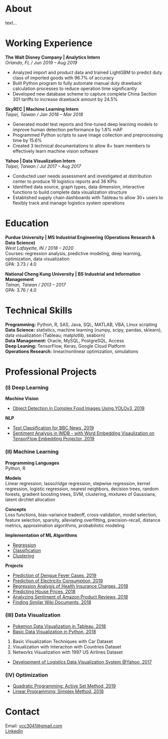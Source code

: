 # About 
text...

# Working Experience
**The Walt Disney Company | Analytics Intern** <br>
_Orlando, FL / Jun 2019 – Aug 2019_ <br>
* Analyzed import and product data and trained LightGBM to predict duty class of imported goods with 96.7% of accuracy <br>
* Built Python program to fully automate manual duty drawback calculation processes to reduce operation time significantly <br>
* Developed new database scheme to capture complete China Section 301 tariffs to increase drawback amount by 24.5%

**SkyREC | Machine Learning Intern** <br>
_Taipei, Taiwan / Jan 2018 – Mar 2018_ <br>
* Generated model test reports and fine-tuned deep learning models to improve human detection performance by 1.8% mAP <br>
* Programmed Python scripts to save image collection and preprocessing time by 15.6% <br>
* Created 3 technical documentations to allow 8+ team members to effectively learn machine vision software 

**Yahoo | Data Visualization Intern** <br>
_Taipei, Taiwan / Jul 2017 – Aug 2017_ <br>
* Conducted user needs assessment and investigated at distribution center to produce 19 logistics reports and 36 KPIs <br>
* Identified data source, graph types, data dimension, interactive functions to build complete data visualization structure <br>
* Established supply chain dashboards with Tableau to allow 30+ users to flexibly track and manage logistics system operations

# Education
**Purdue University | MS Industrial Engineering (Operations Research & Data Science)** <br>
_West Lafayette, IN / 2018 – 2020_ <br>
Courses: regression analysis, predictive modeling, deep learning, optimization, data visualization <br>
GPA: 3.73 / 4.0

**National Cheng Kung University | BS Industrial and Information Management** <br>
_Tainan, Taiwan / 2013 – 2017_ <br>
GPA: 3.76 / 4.0 <br>

# Technical Skills
**Programming:** Python, R, SAS, Java, SQL, MATLAB, VBA, Linux scripting <br>
**Data Science:** statistics, machine learning (numpy, scipy, pandas, sklearn), data visualization (Tableau; matplotlib, seaborn) <br>
**Data Management:** Oracle, MySQL, PostgreSQL, Access <br>
**Deep Leaning:** TensorFlow, Keras, Google Cloud Platform <br>
**Operations Research:** linear/nonlinear optimization, simulations <br>

# Professional Projects
### (I) Deep Learning
**Machine Vision**
* [Object Detection in Complex Food Images Using YOLOv3, 2019](https://github.com/ycc3041/All-Projects-List/blob/master/Object%20Detection%20in%20Complex%20Food%20Images.pdf)

**NLP**
* [Text Classification for BBC News, 2019](https://github.com/ycc3041/Deep-Learning-Applications-with-TensorFlow/blob/master/NLP/Text%20Classification%20for%20BBC%20News.ipynb) <br>
* [Sentiment Analysis in IMDB - with Word Embedding Visaulization on TensorFlow Embedding Projector, 2019](https://github.com/ycc3041/Deep-Learning-Applications-with-TensorFlow/blob/master/NLP/Sentiment%20Analysis%20in%20IMDB%20.ipynb) <br>

### (II) Machine Learning

**Programming Languages** <br>
Python, R

**Models** <br>
Linear regression, lasso/ridge regression, stepwise regression, kernel regression, logistic regression, nearest neighbors, decision trees, random forests, gradient boosting trees, SVM, clustering, mixtures of Gaussians, latent dirchlet allocation

**Concepts** <br>
Loss functions, bias-variance tradeoff, cross-validation, model selection, feature selection, sparsity, alleviating overfitting, precision-recall, distance metrics, approximation algorithms, probabilistic modeling 

**Implementation of ML Algorithms**
* [Regression](https://github.com/ycc3041/Machine-Learning/tree/master/Regression)
* [Classification](https://github.com/ycc3041/Machine-Learning/tree/master/Classification)
* [Clustering](https://github.com/ycc3041/Machine-Learning/tree/master/Clustering)

**Projects**
* [Prediction of Dengue Fever Cases, 2019](https://github.com/ycc3041/Predictive-Modeling-in-R/blob/master/Project%20Documents/Prediction%20of%20Dengue%20Fever%20Cases.pdf) 
* [Prediction of Electricity Consumption, 2019](https://github.com/ycc3041/Predictive-Modeling-in-R/blob/master/Project%20Documents/Prediction%20of%20Electricity%20Consumption.pdf) 
* [Regression Analysis of Health Insurance Charges, 2018](https://github.com/ycc3041/Predictive-Modeling-in-R/blob/master/Project%20Documents/Regression%20Analysis%20of%20Health%20Insurance%20Charges.pdf) 
* [Predicting House Prices, 2018](https://github.com/ycc3041/Machine-Learning/tree/master/Regression) 
* [Analyzing Sentiment of Amazon Product Reviews, 2018](https://github.com/ycc3041/Machine-Learning/tree/master/Classification) 
* [Finding Similar Wiki Documents, 2018](https://github.com/ycc3041/Machine-Learning/tree/master/Clustering)

### (III) Data Visualization
* [Pokemon Data Visualization in Tableau, 2018](https://public.tableau.com/profile/yung.ching.chen#!/vizhome/PokemonDataVisualization/Story1) 
* [Basic Data Visualization in Python, 2018](https://github.com/ycc3041/Data-Visualization)
1. Basic Visualization Techniques with Car Dataset <br>
2. Visualization with Interaction with Countries Dataset <br>
3. Networks Visualization with 1997 US Airlines Dataset <br>
* [Development of Logistics Data Visualization System @Yahoo, 2017](https://github.com/ycc3041/All-Projects-List/blob/master/Development%20of%20Logistics%20Data%20Visualization%20System.pdf)

### (IV) Optimization
* [Quadratic Programming: Active Set Method, 2019](https://github.com/ycc3041/Optimization/blob/master/II.%20Active%20Set%20Method.py) <br>
* [Linear Programming: Simplex Method, 2018](https://github.com/ycc3041/Optimization/blob/master/I.%20Simplex%20Method.py) <br>

# Contact
Email: ycc3041@gmail.com <br>
[LinkedIn](https://www.linkedin.com/in/yung-ching-c/)

